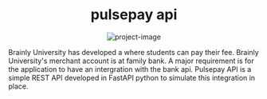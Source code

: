 <h1 align="center" id="title">pulsepay api</h1>

<p align="center"><img src="https://drive.google.com/file/d/1CK11LbSt8t-CYQ1SNqQkBH9wQLFTKJWn/view?usp=sharing" alt="project-image"></p>

<p id="description">Brainly University has developed a where students can pay their fee. Brainly University's merchant account is at family bank. A major requirement is for the application to have an intergration with the bank api. Pulsepay API is a simple REST API developed in FastAPI python to simulate this integration in place.</p>


